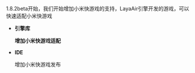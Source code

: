 

1.8.2beta开始，我们开始增加小米快游戏的支持，LayaAir引擎开发的游戏，可以快速适配小米快游戏

- **引擎库**

  **增加小米快游戏适配**

- **IDE**

  增加小米快游戏发布
